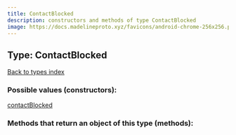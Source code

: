 ```yaml
---
title: ContactBlocked
description: constructors and methods of type ContactBlocked
image: https://docs.madelineproto.xyz/favicons/android-chrome-256x256.png
---
```

## Type: ContactBlocked  
[Back to types index](index.md)



### Possible values (constructors):

[contactBlocked](../constructors/contactBlocked.md)  



### Methods that return an object of this type (methods):



